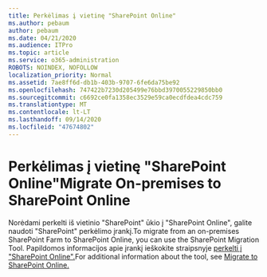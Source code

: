 ```yaml
---
title: Perkėlimas į vietinę "SharePoint Online"
ms.author: pebaum
author: pebaum
ms.date: 04/21/2020
ms.audience: ITPro
ms.topic: article
ms.service: o365-administration
ROBOTS: NOINDEX, NOFOLLOW
localization_priority: Normal
ms.assetid: 7ae8ff6d-db1b-403b-9707-6fe6da75be92
ms.openlocfilehash: 747422b7230d205499e76bbd3970055229850bb0
ms.sourcegitcommit: c6692ce0fa1358ec3529e59ca0ecdfdea4cdc759
ms.translationtype: MT
ms.contentlocale: lt-LT
ms.lasthandoff: 09/14/2020
ms.locfileid: "47674802"
---
```

# <a name="migrate-on-premises-to-sharepoint-online"></a><span data-ttu-id="4ce4f-102">Perkėlimas į vietinę "SharePoint Online"</span><span class="sxs-lookup"><span data-stu-id="4ce4f-102">Migrate On-premises to SharePoint Online</span></span>

<span data-ttu-id="4ce4f-103">Norėdami perkelti iš vietinio "SharePoint" ūkio į "SharePoint Online", galite naudoti "SharePoint" perkėlimo įrankį.</span><span class="sxs-lookup"><span data-stu-id="4ce4f-103">To migrate from an on-premises SharePoint Farm to SharePoint Online, you can use the SharePoint Migration Tool.</span></span> <span data-ttu-id="4ce4f-104">Papildomos informacijos apie įrankį ieškokite straipsnyje [perkelti į "SharePoint Online".](https://go.microsoft.com/fwlink/?linkid=2019574)</span><span class="sxs-lookup"><span data-stu-id="4ce4f-104">For additional information about the tool, see [Migrate to SharePoint Online.](https://go.microsoft.com/fwlink/?linkid=2019574)</span></span>
  

